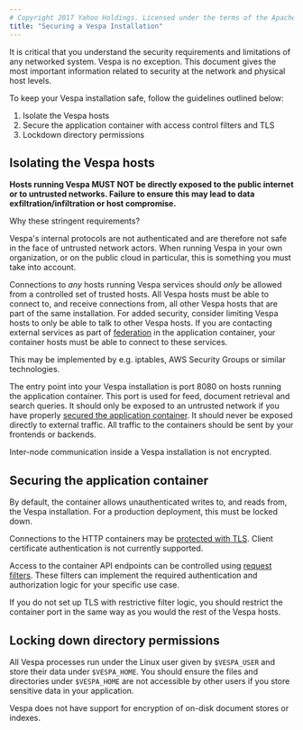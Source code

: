 ```yaml
---
# Copyright 2017 Yahoo Holdings. Licensed under the terms of the Apache 2.0 license. See LICENSE in the project root.
title: "Securing a Vespa Installation"
---
```


It is critical that you understand the security requirements and limitations
of any networked system. Vespa is no exception. This document gives the most
important information related to security at the network and physical host levels.
 
To keep your Vespa installation safe, follow the guidelines outlined below:

1. Isolate the Vespa hosts
2. Secure the application container with access control filters and TLS
3. Lockdown directory permissions

## Isolating the Vespa hosts
**Hosts running Vespa MUST NOT be directly exposed to the public internet or to
untrusted networks. Failure to ensure this may lead to data exfiltration/infiltration
or host compromise.**
 
Why these stringent requirements?
 
Vespa's internal protocols are not authenticated and are therefore not safe
in the face of untrusted network actors.
When running Vespa in your own organization, or on the public cloud in particular, this
is something you must take into account.
 
Connections to _any_ hosts running Vespa services should _only_ be allowed from
a controlled set of trusted hosts. All Vespa hosts must be able to connect
to, and receive connections from, all other Vespa hosts that are part of the
same installation. For added security, consider limiting Vespa hosts to only
be able to talk to other Vespa hosts. If you are contacting external services
as part of [federation](federation.html) in the application container, your
container hosts must be able to connect to these services.
 
This may be implemented by e.g. iptables, AWS Security Groups or similar technologies.
 
The entry point into your Vespa installation is port 8080 on hosts running the
application container. This port is used for feed, document retrieval and search
queries. It should only be exposed to an untrusted network if you have properly
[secured the application container](#securing-the-application-container). It
should never be exposed directly to external traffic. All traffic to the containers
should be sent by your frontends or backends.
 
Inter-node communication inside a Vespa installation is not encrypted.

## Securing the application container
By default, the container allows unauthenticated writes to, and reads from, the Vespa
installation. For a production deployment, this must be locked down.
 
Connections to the HTTP containers may be
[protected with TLS](jdisc/http-server-and-filters.html#ssl). Client certificate
authentication is not currently supported.
 
Access to the container API endpoints can be controlled using
[request filters](jdisc/http-server-and-filters.html#set-up-filter-chains).
These filters can implement the required authentication and authorization logic
for your specific use case.
 
If you do not set up TLS with restrictive filter logic, you should restrict the
container port in the same way as you would the rest of the Vespa hosts.

## Locking down directory permissions
All Vespa processes run under the Linux user given by `$VESPA_USER` and store their
data under `$VESPA_HOME`. You should ensure the files and directories under
`$VESPA_HOME` are not accessible by other users if you store sensitive data in
your application.
 
Vespa does not have support for encryption of on-disk document stores or indexes.
